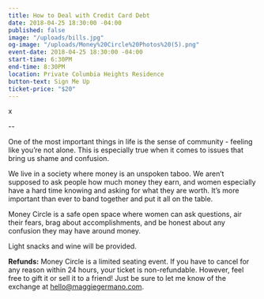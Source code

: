 ```yaml
---
title: How to Deal with Credit Card Debt
date: 2018-04-25 18:30:00 -04:00
published: false
image: "/uploads/bills.jpg"
og-image: "/uploads/Money%20Circle%20Photos%20(5).png"
event-date: 2018-04-25 18:30:00 -04:00
start-time: 6:30PM
end-time: 8:30PM
location: Private Columbia Heights Residence
button-text: Sign Me Up
ticket-price: "$20"
---
```


x

--

One of the most important things in life is the sense of community - feeling like you’re not alone. This is especially true when it comes to issues that bring us shame and confusion.

We live in a society where money is an unspoken taboo. We aren’t supposed to ask people how much money they earn, and women especially have a hard time knowing and asking for what they are worth. It’s more important than ever to band together and put it all on the table.

Money Circle is a safe open space where women can ask questions, air their fears, brag about accomplishments, and be honest about any confusion they may have around money.

Light snacks and wine will be provided.

**Refunds:** Money Circle is a limited seating event. If you have to cancel for any reason within 24 hours, your ticket is non-refundable. However, feel free to gift it or sell it to a friend! Just be sure to let me know of the exchange at [hello@maggiegermano.com](mailto:hello@maggiegermano.com).